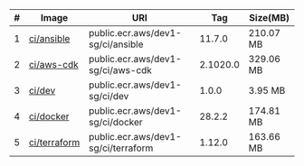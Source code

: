 |#|Image|URI|Tag|Size(MB)|
|---|---|---|---|---|
|1|[ci/ansible](https://gallery.ecr.aws/dev1-sg/ci/ansible)|public.ecr.aws/dev1-sg/ci/ansible|11.7.0|210.07 MB|
|2|[ci/aws-cdk](https://gallery.ecr.aws/dev1-sg/ci/aws-cdk)|public.ecr.aws/dev1-sg/ci/aws-cdk|2.1020.0|329.06 MB|
|3|[ci/dev](https://gallery.ecr.aws/dev1-sg/ci/dev)|public.ecr.aws/dev1-sg/ci/dev|1.0.0|3.95 MB|
|4|[ci/docker](https://gallery.ecr.aws/dev1-sg/ci/docker)|public.ecr.aws/dev1-sg/ci/docker|28.2.2|174.81 MB|
|5|[ci/terraform](https://gallery.ecr.aws/dev1-sg/ci/terraform)|public.ecr.aws/dev1-sg/ci/terraform|1.12.0|163.66 MB|

